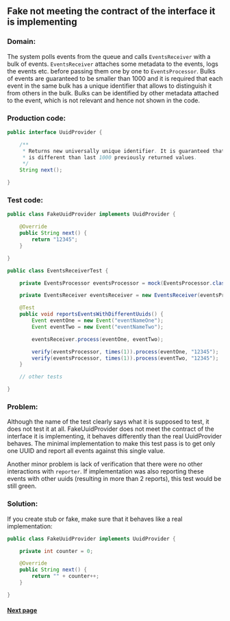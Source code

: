 ## Fake not meeting the contract of the interface it is implementing


### Domain:

The system polls events from the queue and calls ```EventsReceiver``` with a bulk of events. ```EventsReceiver``` attaches some metadata to the events, logs the events etc. before passing them one by one to ```EventsProcessor```. Bulks of events are guaranteed to be smaller than 1000 and it is required that each event in the same bulk has a unique identifier that allows to distinguish it from others in the bulk. Bulks can be identified by other metadata attached to the event, which is not relevant and hence not shown in the code.


### Production code:

```java
public interface UuidProvider {

    /**
     * Returns new universally unique identifier. It is guaranteed that returned value
     * is different than last 1000 previously returned values.
     */
    String next();

}
```


### Test code:

```java
public class FakeUuidProvider implements UuidProvider {

    @Override
    public String next() {
        return "12345";
    }

}

public class EventsReceiverTest {

    private EventsProcessor eventsProcessor = mock(EventsProcessor.class);

    private EventsReceiver eventsReceiver = new EventsReceiver(eventsProcessor, new FakeUuidProvider());

    @Test
    public void reportsEventsWithDifferentUuids() {
        Event eventOne = new Event("eventNameOne");
        Event eventTwo = new Event("eventNameTwo");

        eventsReceiver.process(eventOne, eventTwo);

        verify(eventsProcessor, times(1)).process(eventOne, "12345");
        verify(eventsProcessor, times(1)).process(eventTwo, "12345");
    }

    // other tests

}
```


### Problem:

Although the name of the test clearly says what it is supposed to test, it does not test it at all. FakeUuidProvider does not meet the contract of the interface it is implementing, it behaves differently than the real UuidProvider behaves. The minimal implementation to make this test pass is to get only one UUID and report all events against this single value.

Another minor problem is lack of verification that there were no other interactions with ```reporter```. If implementation was also reporting these events with other uuids (resulting in more than 2 reports), this test would be still green.


### Solution:

If you create stub or fake, make sure that it behaves like a real implementation:

```java
public class FakeUuidProvider implements UuidProvider {

    private int counter = 0;

    @Override
    public String next() {
        return "" + counter++;
    }

}
```


#### [Next page](https://github.com/Jarcionek/Bad-Practices-of-Testing/blob/master/src/java/presentation/_10_test_verifying_implementation_rather_than_behaviour/description.md)
